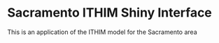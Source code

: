 # Sacramento ITHIM Shiny Interface
This is an application of the ITHIM model for the Sacramento area
